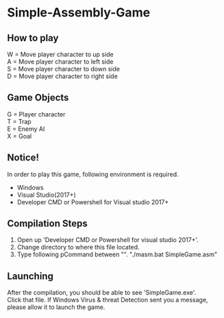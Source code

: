 # Simple-Assembly-Game

## How to play 
W = Move player character to up side<br>
A = Move player character to left side<br>
S = Move player character to down side<br>
D = Move player character to right side<br>

## Game Objects
G = Player character<br>
T = Trap<br>
E = Enemy AI<br>
X = Goal<br>

## Notice! 
In order to play this game, following environment is required.<br>
- Windows
- Visual Studio(2017+)
- Developer CMD or Powershell for Visual studio 2017+

## Compilation Steps 
1. Open up 'Developer CMD or Powershell for visual studio 2017+'.
2. Change directory to where this file located.
3. Type following pCommand between "".
   "./masm.bat SimpleGame.asm"

## Launching
After the compilation, you should be able to see 'SimpleGame.exe'.<br>
Click that file. If Windows Virus & threat Detection sent you a message, please allow it to launch the game.
